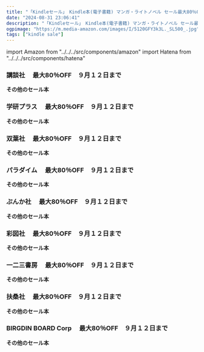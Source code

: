 ```yaml
---
title: "「Kindleセール」　Kindle本(電子書籍) マンガ・ライトノベル セール最大80％OFF 講談社ラノベ文庫、アクションコミックス、キングノベルス、BKコミックス、彩図社、サーガフォレスト、扶桑社、雷句誠"
date: "2024-08-31 23:06:41"
description: "「Kindleセール」　Kindle本(電子書籍) マンガ・ライトノベル セール最大80％OFF 講談社ラノベ文庫、アクションコミックス、キングノベルス、BKコミックス、彩図社、サーガフォレスト、扶桑社、雷句誠"
ogpimage: "https://m.media-amazon.com/images/I/5120GFY3k3L._SL500_.jpg"
tags: ["kindle sale"]
---
```

import Amazon from "../../../src/components/amazon"
import Hatena from "../../../src/components/hatena"





###  講談社 　最大80％OFF　９月１２日まで


<Amazon asin="B09J4TPJ2M" />



<Amazon asin="B0B214451Y" />



<Amazon asin="B09J4T9LNK" />


**その他のセール本**

<Hatena src="https://kyukyunyorituryo.github.io/kindle_sale/20240912a26281251051kodansha/" title=""/>

###  学研プラス 　最大80％OFF　９月１２日まで


<Amazon asin="B00SWHDFZK" />



<Amazon asin="B071JQ6SQJ" />



<Amazon asin="B01MR58SA7" />


**その他のセール本**

<Hatena src="https://kyukyunyorituryo.github.io/kindle_sale/20240912a26281251051gakken/" title=""/>

###  双葉社 　最大80％OFF　９月１２日まで


<Amazon asin="B00E9K4LDE" />



<Amazon asin="B00LE2OMHU" />



<Amazon asin="B09KNLH34R" />


**その他のセール本**

<Hatena src="https://kyukyunyorituryo.github.io/kindle_sale/20240912a26281251051futaba/" title=""/>

###  パラダイム 　最大80％OFF　９月１２日まで


<Amazon asin="B0BZ8G4BLX" />



<Amazon asin="B0BVW3NR7Y" />



<Amazon asin="B088GS6Y9B" />


**その他のセール本**

<Hatena src="https://kyukyunyorituryo.github.io/kindle_sale/20240912a26281251051para/" title=""/>

###  ぶんか社 　最大80％OFF　９月１２日まで


<Amazon asin="B0BLMYSHY6" />



<Amazon asin="B0D8682P2W" />



<Amazon asin="B0BR57N6PZ" />


**その他のセール本**

<Hatena src="https://kyukyunyorituryo.github.io/kindle_sale/20240912a26281251051bunka/" title=""/>

###  彩図社 　最大80％OFF　９月１２日まで


<Amazon asin="B07CMS9FSL" />



<Amazon asin="B01ARS84AW" />


**その他のセール本**

<Hatena src="https://kyukyunyorituryo.github.io/kindle_sale/20240912a26281251051saizu/" title=""/>

###  一二三書房 　最大80％OFF　９月１２日まで


<Amazon asin="B0CQ4YPBD3" />



<Amazon asin="B0B9RQ5CBG" />



<Amazon asin="B0CQJL645T" />


**その他のセール本**

<Hatena src="https://kyukyunyorituryo.github.io/kindle_sale/20240912a26281260051/" title=""/>

###  扶桑社 　最大80％OFF　９月１２日まで


<Amazon asin="B0CQ7PG46C" />



<Amazon asin="B008ODF84I" />



<Amazon asin="B00SAKUA66" />


**その他のセール本**

<Hatena src="https://kyukyunyorituryo.github.io/kindle_sale/20240912a26281259051/" title=""/>

### BIRGDIN BOARD Corp 　最大80％OFF　９月１２日まで


<Amazon asin="B07N1K16KD" />



<Amazon asin="B07YCQPSNW" />



<Amazon asin="B09B6ZHHGN" />


**その他のセール本**

<Hatena src="https://kyukyunyorituryo.github.io/kindle_sale/20240912a26281261051/" title=""/>